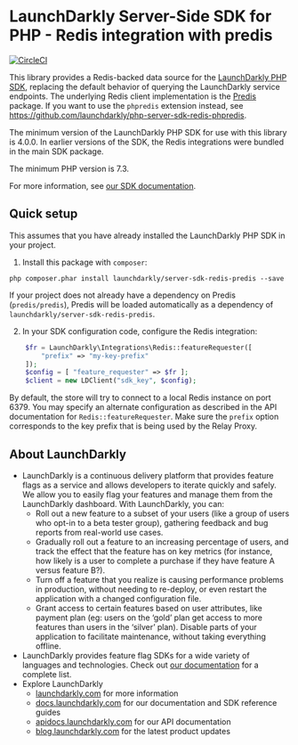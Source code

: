 # LaunchDarkly Server-Side SDK for PHP - Redis integration with predis

[![CircleCI](https://circleci.com/gh/launchdarkly/php-server-sdk-redis-predis.svg?style=svg)](https://circleci.com/gh/launchdarkly/php-server-sdk-redis-predis)

This library provides a Redis-backed data source for the [LaunchDarkly PHP SDK](https://github.com/launchdarkly/php-server-sdk), replacing the default behavior of querying the LaunchDarkly service endpoints. The underlying Redis client implementation is the [Predis](https://github.com/predis/predis) package. If you want to use the `phpredis` extension instead, see https://github.com/launchdarkly/php-server-sdk-redis-phpredis.

The minimum version of the LaunchDarkly PHP SDK for use with this library is 4.0.0. In earlier versions of the SDK, the Redis integrations were bundled in the main SDK package.

The minimum PHP version is 7.3.

For more information, see [our SDK documentation](https://docs.launchdarkly.com/sdk/features/storing-data).

## Quick setup

This assumes that you have already installed the LaunchDarkly PHP SDK in your project.

1. Install this package with `composer`:

```shell
php composer.phar install launchdarkly/server-sdk-redis-predis --save
```

If your project does not already have a dependency on Predis (`predis/predis`), Predis will be loaded automatically as a dependency of `launchdarkly/server-sdk-redis-predis`.

2. In your SDK configuration code, configure the Redis integration:

```php
    $fr = LaunchDarkly\Integrations\Redis::featureRequester([
        "prefix" => "my-key-prefix"
    ]);
    $config = [ "feature_requester" => $fr ];
    $client = new LDClient("sdk_key", $config);
```

By default, the store will try to connect to a local Redis instance on port 6379. You may specify an alternate configuration as described in the API documentation for `Redis::featureRequester`. Make sure the `prefix` option corresponds to the key prefix that is being used by the Relay Proxy.

## About LaunchDarkly

* LaunchDarkly is a continuous delivery platform that provides feature flags as a service and allows developers to iterate quickly and safely. We allow you to easily flag your features and manage them from the LaunchDarkly dashboard.  With LaunchDarkly, you can:
    * Roll out a new feature to a subset of your users (like a group of users who opt-in to a beta tester group), gathering feedback and bug reports from real-world use cases.
    * Gradually roll out a feature to an increasing percentage of users, and track the effect that the feature has on key metrics (for instance, how likely is a user to complete a purchase if they have feature A versus feature B?).
    * Turn off a feature that you realize is causing performance problems in production, without needing to re-deploy, or even restart the application with a changed configuration file.
    * Grant access to certain features based on user attributes, like payment plan (eg: users on the ‘gold’ plan get access to more features than users in the ‘silver’ plan). Disable parts of your application to facilitate maintenance, without taking everything offline.
* LaunchDarkly provides feature flag SDKs for a wide variety of languages and technologies. Check out [our documentation](https://docs.launchdarkly.com/docs) for a complete list.
* Explore LaunchDarkly
    * [launchdarkly.com](https://www.launchdarkly.com/ "LaunchDarkly Main Website") for more information
    * [docs.launchdarkly.com](https://docs.launchdarkly.com/  "LaunchDarkly Documentation") for our documentation and SDK reference guides
    * [apidocs.launchdarkly.com](https://apidocs.launchdarkly.com/  "LaunchDarkly API Documentation") for our API documentation
    * [blog.launchdarkly.com](https://blog.launchdarkly.com/  "LaunchDarkly Blog Documentation") for the latest product updates
